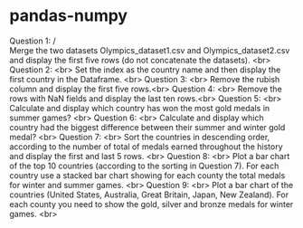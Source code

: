 # pandas-numpy
Question 1: /<br> 
Merge the two datasets Olympics_dataset1.csv and Olympics_dataset2.csv and display the first five rows (do not concatenate the datasets). \<br> 
Question 2: \<br> 
Set the index as the country name and then display the first country in the Dataframe. \<br> 
Question 3: \<br> 
Remove the rubish column and display the first five rows.\<br> 
Question 4: \<br> 
Remove the rows with NaN fields and display the last ten rows.\<br> 
Question 5: \<br> 
Calculate and display which country has won the most gold medals in summer games? \<br> 
Question 6: \<br> 
Calculate and display which country had the biggest difference between their summer and winter gold medal? \<br> 
Question 7: \<br> 
Sort the countries in descending order, according to the number of total of medals earned throughout the history and display the first and last 5 rows. \<br> 
Question 8: \<br> 
Plot a bar chart of the top 10 countries (according to the sorting in Question 7). For each country use a stacked bar chart showing for each county the total medals for winter and summer games. \<br> 
Question 9: \<br> 
Plot a bar chart of the countries (United States, Australia, Great Britain, Japan, New Zealand). For each county you need to show the gold, silver and bronze medals for winter games. \<br> 
